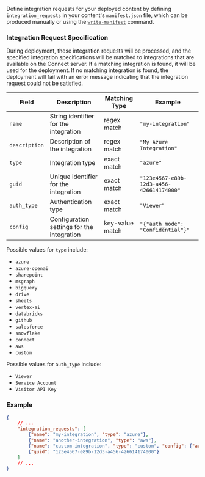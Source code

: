 Define integration requests for your deployed content by defining `integration_requests` in your content's `manifest.json` file, which can be produced manually or using the [`write-manifest`](../commands/write-manifest.md) command.

### Integration Request Specification

During deployment, these integration requests will be processed, and the specified integration specifications will be matched to integrations that are available on the Connect server. If a matching integration is found, it will be used for the deployment. If no matching integration is found, the deployment will fail with an error message indicating that the integration request could not be satisfied.

| Field | Description | Matching Type | Example |
|-------|-------------|---------------|---------|
| `name` | String identifier for the integration | regex match | `"my-integration"` |
| `description` | Description of the integration | regex match | `"My Azure Integration"` |
| `type` | Integration type | exact match | `"azure"` |
| `guid` | Unique identifier for the integration | exact match | `"123e4567-e89b-12d3-a456-426614174000"` |
| `auth_type` | Authentication type | exact match | `"Viewer"` |
| `config` | Configuration settings for the integration | key-value match | `"{"auth_mode": "Confidential"}"` |

Possible values for `type` include:
- `azure`
- `azure-openai`
- `sharepoint`
- `msgraph`
- `bigquery`
- `drive`
- `sheets`
- `vertex-ai`
- `databricks`
- `github`
- `salesforce`
- `snowflake`
- `connect`
- `aws`
- `custom`

Possible values for `auth_type` include:
- `Viewer`
- `Service Account`
- `Visitor API Key`


### Example

```json
{
    // ...
    "integration_requests": [
        {"name": "my-integration", "type": "azure"},
        {"name": "another-integration", "type": "aws"},
        {"name": "custom-integration", "type": "custom", "config": {"auth_mode": "Confidential"}},
        {"guid": "123e4567-e89b-12d3-a456-426614174000"}
    ]
    // ...
}
```
